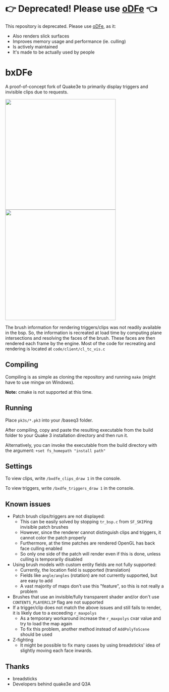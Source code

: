 # 👉 Deprecated! Please use [oDFe](https://github.com/jbustos22/odfe) 👈
This repository is deprecated. Please use [oDFe](https://github.com/jbustos22/odfe), as it:
- Also renders slick surfaces
- Improves memory usage and performance (ie. culling)
- Is actively maintained
- It's made to be actually used by people

# bxDFe
A proof-of-concept fork of Quake3e to primarily display triggers and invisible clips due to requests.

<img src="https://i.imgur.com/OqA5g6S.jpg" width="350px" style="display:inline-block;"/> <img src="https://i.imgur.com/Js3fTfc.jpg" width="350px" style="display:inline-block;"/>

The brush information for rendering triggers/clips was not readily available in the bsp. So, the information is recreated at load time by computing plane intersections and resolving the faces of the brush. These faces are then rendered each frame by the engine.
Most of the code for recreating and rendering is located at `code/client/cl_tc_vis.c`

## Compiling
Compiling is as simple as cloning the repository and running `make` (might have to use mingw on Windows).

**Note:** cmake is not supported at this time.

## Running
Place `pk3s/*.pk3` into your <installation directory>/baseq3 folder.

After compiling, copy and paste the resulting executable from the build folder to your Quake 3 installation directory and then run it.

Alternatively, you can invoke the executable from the build directory with the argument: `+set fs_homepath "install path"`

## Settings
To view clips, write `/bxdfe_clips_draw 1` in the console.

To view triggers, write `/bxdfe_triggers_draw 1` in the console.

## Known issues
- Patch brush clips/triggers are not displayed:
  - This can be easily solved by stopping `tr_bsp.c` from `SF_SKIP`ing invisible patch brushes
  - However, since the renderer cannot distinguish clips and triggers, it cannot color the patch properly
  - Furthermore, at the time patches are rendered OpenGL has back face culling enabled
  - So only one side of the patch will render even if this is done, unless culling is temporarily disabled
- Using brush models with custom entity fields are not fully supported:
  - Currently, the location field is supported (translation)
  - Fields like `angle/angles` (rotation) are not currently supported, but are easy to add
  - A vast majority of maps don't use this "feature", so this is not really a problem
- Brushes that use an invisible/fully transparent shader and/or don't use `CONTENTS_PLAYERCLIP` flag are not supported
- If a trigger/clip does not match the above issues and still fails to render, it is likely due to a exceeding `r_maxpolys`
  - As a temporary workaround increase the `r_maxpolys` cvar value and try to load the map again
  - To fix this problem, another method instead of `AddPolyToScene` should be used
- Z-fighting
  - It might be possible to fix many cases by using breadsticks' idea of slightly moving each face inwards.

## Thanks
- breadsticks
- Developers behind quake3e and Q3A

